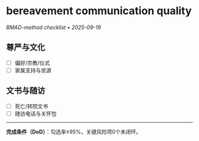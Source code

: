 # bereavement communication quality

_BMAD-method checklist • 2025-09-19_

## 尊严与文化

- [ ] 偏好/宗教/仪式
- [ ] 家属支持与资源

## 文书与随访

- [ ] 死亡/转院文书
- [ ] 随访电话与关怀包

---

**完成条件（DoD）**：勾选率≥95%，关键风险项0个未闭环。
